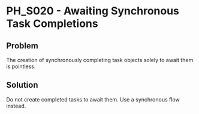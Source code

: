 # PH_S020 - Awaiting Synchronous Task Completions

## Problem

The creation of synchronously completing task objects solely to await them is pointless.

## Solution

Do not create completed tasks to await them. Use a synchronous flow instead.

